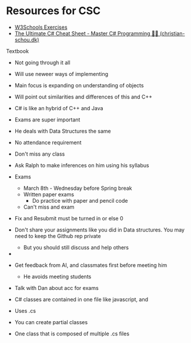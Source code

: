 # Resources for CSC

- [W3Schools Exercises](https://www.w3schools.com/exercises/index.php)
- [The Ultimate C# Cheat Sheet - Master C# Programming 👨‍💻 (christian-schou.dk)](https://blog.christian-schou.dk/csharp-cheat-sheet/)

Textbook

- Not going through it all
- Will use neweer ways of implementing
- Main focus is expanding on understanding of objects
- Will point out similarities and differences of this and C++
- C# is like an hybrid of C++ and Java
- Exams are super important
- He deals with Data Structures the same
- No attendance requirement
- Don't miss any class


- Ask Ralph to make inferences on him using his syllabus
- Exams
  - March 8th - Wednesday before Spring break
  - Written paper exams
    - Do practice with paper and pencil code
  - Can't miss and exam
- Fix and Resubmit must be turned in or else 0
- Don't share your assignments like you did in Data structures. You may need to keep the Github rep private
  - But you should still discuss and help others
- 
- Get feedback from AI, and classmates first before meeting him
  - He avoids meeting students
- Talk with Dan about acc for exams


- C# classes are contained in one file like javascript, and
- Uses .cs
- You can create partial classes
- One class that is composed of multiple .cs files
